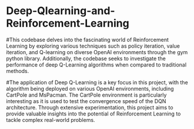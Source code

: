 # Deep-Qlearning-and-Reinforcement-Learning

#This codebase delves into the fascinating world of Reinforcement Learning by exploring various techniques such as policy iteration, value iteration, and Q-learning on diverse OpenAI environments through the gym python library. Additionally, the codebase seeks to investigate the performance of deep Q-Learning algorithms when compared to traditional methods.

#The application of Deep Q-Learning is a key focus in this project, with the algorithm being deployed on various OpenAI environments, including CartPole and MsPacman. The CartPole environment is particularly interesting as it is used to test the convergence speed of the DQN architecture. Through extensive experimentation, this project aims to provide valuable insights into the potential of Reinforcement Learning to tackle complex real-world problems.
